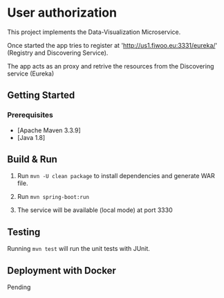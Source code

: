 # User authorization

This project implements the Data-Visualization Microservice.

Once started the app tries to register at 'http://us1.fiwoo.eu:3331/eureka/' (Registry and Discovering Service). 

The app acts as an proxy and retrive the resources from the Discovering service (Eureka)

## Getting Started

### Prerequisites

- [Apache Maven 3.3.9]
- [Java 1.8]

## Build & Run

1. Run `mvn -U clean package` to install dependencies and generate WAR file.

2. Run `mvn spring-boot:run` 

3. The service will be available (local mode) at port 3330


## Testing

Running `mvn test` will run the unit tests with JUnit.

## Deployment with Docker

Pending

